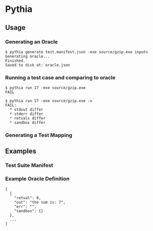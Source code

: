 # Pythia

## Usage

### Generating an Oracle

```
$ pythia generate test.manifest.json -exe source/gzip.exe inputs
Generating oracle...
Finished.
Saved to disk at: oracle.json
```

### Running a test case and comparing to oracle

```
$ pythia run 17 -exe source/gzip.exe
FAIL

$ pythia run 17 -exe source/gzip.exe -v
FAIL:
  * stdout differ
  * stderr differ
  * retvals differ
  * sandbox differ
```

### Generating a Test Mapping


## Examples

### Test Suite Manifest

### Example Oracle Definition

```
[
  {
    "retval": 0,
    "out": "the sum is: 7",
    "err": "",
    "sandbox": {}
  },
  ...
]
```
